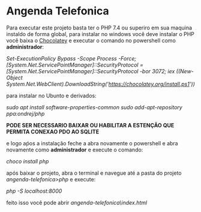 # Angenda Telefonica
Para executar este projeto basta ter o PHP 7.4 ou superiro em sua maquina instaldo de forma global, para instalar no windows você deve instalar o PHP você baixa o [Chocolatey](https://chocolatey.org/install)  e executar o comando no powershell como __administrador__:


_Set-ExecutionPolicy Bypass -Scope Process -Force; [System.Net.ServicePointManager]::SecurityProtocol = [System.Net.ServicePointManager]::SecurityProtocol -bor 3072; iex ((New-Object System.Net.WebClient).DownloadString('https://chocolatey.org/install.ps1'))_

para instalar no Ubunto e derivados: 

_sudo apt install software-properties-common
sudo add-apt-repository ppa:ondrej/php_

__PODE SER NECESSARIO BAIXAR OU HABILITAR A ESTENÇÃO QUE PERMITA CONEXAO PDO AO SQLITE__

e logo aṕos a instalação feche a abra novamente o powershell e abra novamente como __administrador__ e execute o comando:

_choco install php_

após baixar o projeto, abra o terminal e navegue até a pasta do projeto _angenda-telefonica>php_ e execute:

_php -S localhost:8000_

feito isso você pode abrir _angenda-telefonica\index.html_
